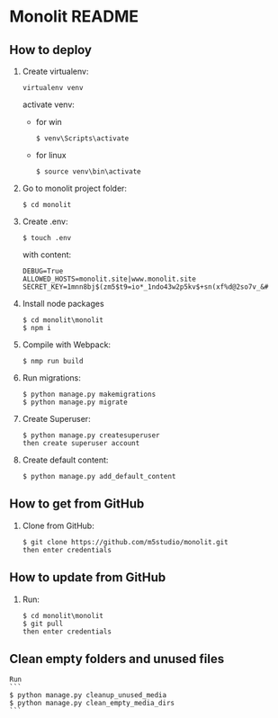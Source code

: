 # Monolit README

## How to deploy
1. Create virtualenv:
    ```
    virtualenv venv
    ```
    activate venv:    
    * for win
        ```
        $ venv\Scripts\activate
        ```

    * for linux
        ```
        $ source venv\bin\activate
        ```

2. Go to monolit project folder:
    ```
    $ cd monolit
    ```

3. Create .env:
    ```
    $ touch .env
    ```
    with content:
    ```
    DEBUG=True
    ALLOWED_HOSTS=monolit.site|www.monolit.site
    SECRET_KEY=1mnn8bj$(zm5$t9=io*_1ndo43w2p5kv$+sn(xf%d@2so7v_&#
    ```
4. Install node packages
    ```
    $ cd monolit\monolit
    $ npm i
    ```

5. Compile with Webpack:
    ```
    $ nmp run build
    ```

6. Run migrations:
    ```
    $ python manage.py makemigrations
    $ python manage.py migrate
    ```

7. Create Superuser:
    ```
    $ python manage.py createsuperuser
    then create superuser account
    ```

8. Create default content:
    ```
    $ python manage.py add_default_content
    ```


## How to get from GitHub
1. Clone from GitHub:
    ```
    $ git clone https://github.com/m5studio/monolit.git
    then enter credentials
    ```


## How to update from GitHub
1. Run:
    ```
    $ cd monolit\monolit
    $ git pull
    then enter credentials
    ```

## Clean empty folders and unused files
    Run
    ```
    $ python manage.py cleanup_unused_media
    $ python manage.py clean_empty_media_dirs
    ```
